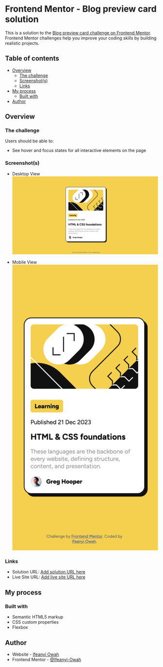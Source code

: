 # Frontend Mentor - Blog preview card solution

This is a solution to the [Blog preview card challenge on Frontend Mentor](https://www.frontendmentor.io/challenges/blog-preview-card-ckPaj01IcS). Frontend Mentor challenges help you improve your coding skills by building realistic projects.

## Table of contents

- [Overview](#overview)
  - [The challenge](#the-challenge)
  - [Screenshot(s)](#screenshot)
  - [Links](#links)
- [My process](#my-process)
  - [Built with](#built-with)
- [Author](#author)

## Overview

### The challenge

Users should be able to:

- See hover and focus states for all interactive elements on the page

### Screenshot(s)

- Desktop View
  ![](./assets/images/desktop.png)

- Mobile View
  ![](./assets/images/mobile.png)

### Links

- Solution URL: [Add solution URL here](https://ifeanyi-owah.github.io/blog-preview-card-main/)
- Live Site URL: [Add live site URL here](https://ifeanyi-owah.github.io/blog-preview-card-main/)

## My process

### Built with

- Semantic HTML5 markup
- CSS custom properties
- Flexbox

## Author

- Website - [Ifeanyi Owah](https://github.com/Ifeanyi-Owah)
- Frontend Mentor - [@Ifeanyi-Owah](https://www.frontendmentor.io/profile/Ifeanyi-Owah)
